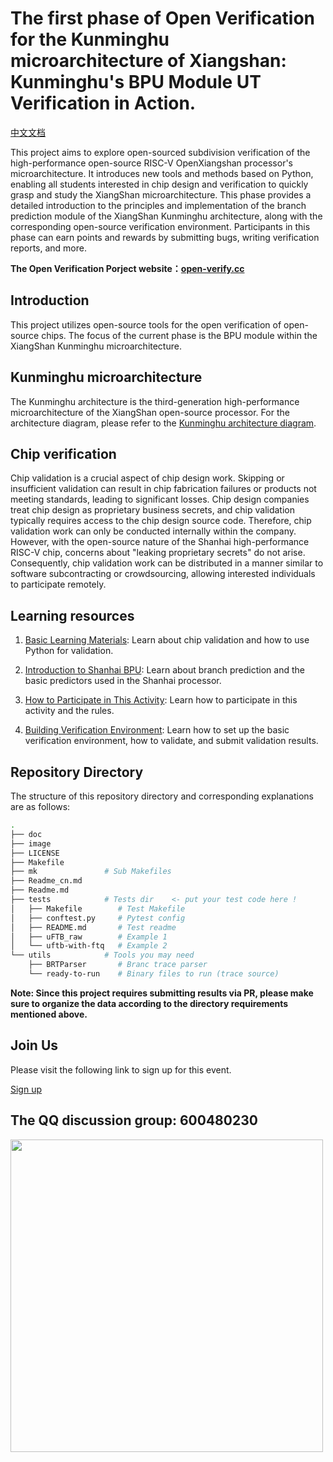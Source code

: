 # The first phase of Open Verification for the Kunminghu microarchitecture of Xiangshan: Kunminghu's BPU Module UT Verification in Action.

[中文文档](./Readme_cn.md)

This project aims to explore open-sourced subdivision verification of the high-performance open-source RISC-V OpenXiangshan processor's microarchitecture. It introduces new tools and methods based on Python, enabling all students interested in chip design and verification to quickly grasp and study the XiangShan microarchitecture. This phase provides a detailed introduction to the principles and implementation of the branch prediction module of the XiangShan Kunminghu architecture, along with the corresponding open-source verification environment. Participants in this phase can earn points and rewards by submitting bugs, writing verification reports, and more.

**The Open Verification Porject website：[open-verify.cc](https://open-verify.cc)**


## Introduction

This project utilizes open-source tools for the open verification of open-source chips. The focus of the current phase is the BPU module within the XiangShan Kunminghu microarchitecture.

## Kunminghu microarchitecture

The Kunminghu architecture is the third-generation high-performance microarchitecture of the XiangShan open-source processor. For the architecture diagram, please refer to the [Kunminghu architecture diagram](https://github.com/OpenXiangShan/XiangShan/raw/kunminghu/images/xs-arch-nanhu.svg).

## Chip verification

Chip validation is a crucial aspect of chip design work. Skipping or insufficient validation can result in chip fabrication failures or products not meeting standards, leading to significant losses. Chip design companies treat chip design as proprietary business secrets, and chip validation typically requires access to the chip design source code. Therefore, chip validation work can only be conducted internally within the company. However, with the open-source nature of the Shanhai high-performance RISC-V chip, concerns about "leaking proprietary secrets" do not arise. Consequently, chip validation work can be distributed in a manner similar to software subcontracting or crowdsourcing, allowing interested individuals to participate remotely.

## Learning resources

1. [Basic Learning Materials](https://open-verify.cc/mlvp/docs/): Learn about chip validation and how to use Python for validation.

1. [Introduction to Shanhai BPU](https://open-verify.cc/xs-bpu/docs/): Learn about branch prediction and the basic predictors used in the Shanhai processor.

1. [How to Participate in This Activity](/doc/join_cn.md): Learn how to participate in this activity and the rules.

1. [Building Verification Environment](/doc/env_cn.md): Learn how to set up the basic verification environment, how to validate, and submit validation results.

## Repository Directory
The structure of this repository directory and corresponding explanations are as follows:

```bash
.
├── doc
├── image
├── LICENSE
├── Makefile
├── mk               # Sub Makefiles
├── Readme_cn.md
├── Readme.md
├── tests            # Tests dir    <- put your test code here !
│   ├── Makefile        # Test Makefile
│   ├── conftest.py     # Pytest config
│   ├── README.md       # Test readme
│   ├── uFTB_raw        # Example 1
│   └── uftb-with-ftq   # Example 2
└── utils            # Tools you may need
    ├── BRTParser       # Branc trace parser
    └── ready-to-run    # Binary files to run (trace source)
```

**Note: Since this project requires submitting results via PR, please make sure to organize the data according to the directory requirements mentioned above.**


## Join Us

Please visit the following link to sign up for this event.

[Sign up](https://iz9a87wn37.feishu.cn/share/base/form/shrcnwpiyWaVUzyo47QdPBGy5Yd)

## The QQ discussion group: 600480230

<image src="/.github/image/600480230.jpg" alter="600480230" width=500px />
